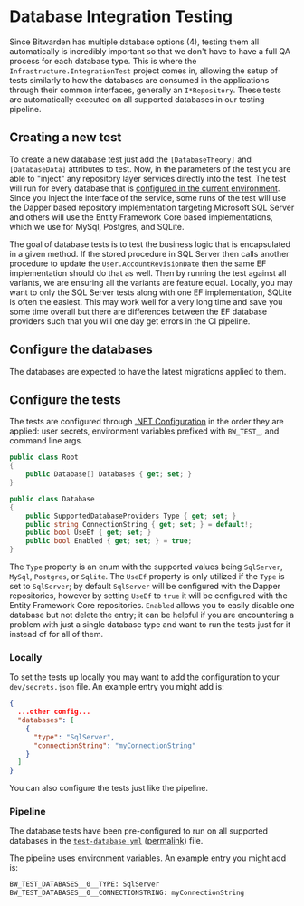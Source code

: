# Database Integration Testing

Since Bitwarden has multiple database options (4), testing them all automatically is incredibly
important so that we don't have to have a full QA process for each database type. This is where the
`Infrastructure.IntegrationTest` project comes in, allowing the setup of tests similarly to how the
databases are consumed in the applications through their common interfaces, generally an
`I*Repository`. These tests are automatically executed on all supported databases in our testing
pipeline.

## Creating a new test

To create a new database test just add the `[DatabaseTheory]` and `[DatabaseData]` attributes to
test. Now, in the parameters of the test you are able to "inject" any repository layer services
directly into the test. The test will run for every database that is
[configured in the current environment](#configure-the-tests). Since you inject the interface of the
service, some runs of the test will use the Dapper based repository implementation targeting
Microsoft SQL Server and others will use the Entity Framework Core based implementations, which we
use for MySql, Postgres, and SQLite.

The goal of database tests is to test the business logic that is encapsulated in a given method. If
the stored procedure in SQL Server then calls another procedure to update the
`User.AccountRevisionDate` then the same EF implementation should do that as well. Then by running
the test against all variants, we are ensuring all the variants are feature equal. Locally, you may
want to only the SQL Server tests along with one EF implementation, SQLite is often the easiest.
This may work well for a very long time and save you some time overall but there are differences
between the EF database providers such that you will one day get errors in the CI pipeline.

## Configure the databases

The databases are expected to have the latest migrations applied to them.

## Configure the tests

The tests are configured through
[.NET Configuration](https://learn.microsoft.com/en-us/dotnet/core/extensions/configuration) in the
order they are applied: user secrets, environment variables prefixed with `BW_TEST_`, and command
line args.

```csharp
public class Root
{
    public Database[] Databases { get; set; }
}

public class Database
{
    public SupportedDatabaseProviders Type { get; set; }
    public string ConnectionString { get; set; } = default!;
    public bool UseEf { get; set; }
    public bool Enabled { get; set; } = true;
}
```

The `Type` property is an enum with the supported values being `SqlServer`, `MySql`, `Postgres`, or
`Sqlite`. The `UseEf` property is only utilized if the `Type` is set to `SqlServer`; by default
`SqlServer` will be configured with the Dapper repositories, however by setting `UseEf` to `true` it
will be configured with the Entity Framework Core repositories. `Enabled` allows you to easily
disable one database but not delete the entry; it can be helpful if you are encountering a problem
with just a single database type and want to run the tests just for it instead of for all of them.

### Locally

To set the tests up locally you may want to add the configuration to your `dev/secrets.json` file.
An example entry you might add is:

```json
{
  ...other config...
  "databases": [
    {
      "type": "SqlServer",
      "connectionString": "myConnectionString"
    }
  ]
}
```

You can also configure the tests just like the pipeline.

### Pipeline

The database tests have been pre-configured to run on all supported databases in the
[`test-database.yml`](https://github.com/bitwarden/server/blob/main/.github/workflows/test-database.yml)
([permalink](https://github.com/bitwarden/server/blob/f7bc5dfb2ea31ca7b4c36238295cdcc4008ad958/.github/workflows/test-database.yml))
file.

The pipeline uses environment variables. An example entry you might add is:

```bash
BW_TEST_DATABASES__0__TYPE: SqlServer
BW_TEST_DATABASES__0__CONNECTIONSTRING: myConnectionString
```

